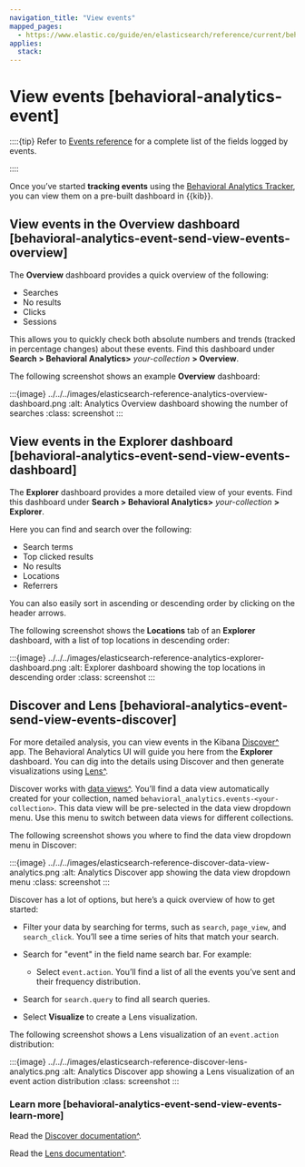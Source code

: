 ```yaml
---
navigation_title: "View events"
mapped_pages:
  - https://www.elastic.co/guide/en/elasticsearch/reference/current/behavioral-analytics-event.html
applies:
  stack:
---
```




# View events [behavioral-analytics-event]


::::{tip}
Refer to [Events reference](behavioral-analytics-event-reference.md) for a complete list of the fields logged by events.

::::


Once you’ve started **tracking events** using the [Behavioral Analytics Tracker](https://github.com/elastic/behavioral-analytics-tracker/tree/main#readme), you can view them on a pre-built dashboard in {{kib}}.


## View events in the Overview dashboard [behavioral-analytics-event-send-view-events-overview]

The **Overview** dashboard provides a quick overview of the following:

* Searches
* No results
* Clicks
* Sessions

This allows you to quickly check both absolute numbers and trends (tracked in percentage changes) about these events. Find this dashboard under **Search > Behavioral Analytics>** *your-collection* **> Overview**.

The following screenshot shows an example **Overview** dashboard:

:::{image} ../../../images/elasticsearch-reference-analytics-overview-dashboard.png
:alt: Analytics Overview dashboard showing the number of searches
:class: screenshot
:::


## View events in the Explorer dashboard [behavioral-analytics-event-send-view-events-dashboard]

The **Explorer** dashboard provides a more detailed view of your events. Find this dashboard under **Search > Behavioral Analytics>** *your-collection* **> Explorer**.

Here you can find and search over the following:

* Search terms
* Top clicked results
* No results
* Locations
* Referrers

You can also easily sort in ascending or descending order by clicking on the header arrows.

The following screenshot shows the **Locations** tab of an **Explorer** dashboard, with a list of top locations in descending order:

:::{image} ../../../images/elasticsearch-reference-analytics-explorer-dashboard.png
:alt: Explorer dashboard showing the top locations in descending order
:class: screenshot
:::


## Discover and Lens [behavioral-analytics-event-send-view-events-discover]

For more detailed analysis, you can view events in the Kibana [Discover^](../../../explore-analyze/discover.md) app. The Behavioral Analytics UI will guide you here from the **Explorer** dashboard. You can dig into the details using Discover and then generate visualizations using [Lens^](../../../explore-analyze/visualize/lens.md).

Discover works with [data views^](../../../explore-analyze/find-and-organize/data-views.md). You’ll find a data view automatically created for your collection, named `behavioral_analytics.events-<your-collection>`. This data view will be pre-selected in the data view dropdown menu. Use this menu to switch between data views for different collections.

The following screenshot shows you where to find the data view dropdown menu in Discover:

:::{image} ../../../images/elasticsearch-reference-discover-data-view-analytics.png
:alt: Analytics Discover app showing the data view dropdown menu
:class: screenshot
:::

Discover has a lot of options, but here’s a quick overview of how to get started:

* Filter your data by searching for terms, such as `search`, `page_view`, and `search_click`. You’ll see a time series of hits that match your search.
* Search for "event" in the field name search bar. For example:

    * Select `event.action`. You’ll find a list of all the events you’ve sent and their frequency distribution.

* Search for `search.query` to find all search queries.
* Select **Visualize** to create a Lens visualization.

The following screenshot shows a Lens visualization of an `event.action` distribution:

:::{image} ../../../images/elasticsearch-reference-discover-lens-analytics.png
:alt: Analytics Discover app showing a Lens visualization of an event action distribution
:class: screenshot
:::


### Learn more [behavioral-analytics-event-send-view-events-learn-more]

Read the [Discover documentation^](../../../explore-analyze/discover.md).

Read the [Lens documentation^](../../../explore-analyze/visualize/lens.md).

